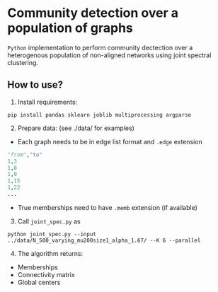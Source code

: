 # Community detection over a population of graphs

`Python` implementation to perform community dectection over a heterogenous population of non-aligned networks using joint spectral clustering.

## How to use?

1) Install requirements:

`pip install pandas sklearn joblib multiprocessing argparse`

2)  Prepare data: (see ./data/ for examples)

 - Each graph needs to be in edge list format and `.edge` extension

 ```Python
 "from","to"
1,3
1,8
1,9
1,15
1,22
...

 ```
 - True memberships need to have `.memb` extension (if available)

3) Call `joint_spec.py` as

`python joint_spec.py --input ../data/N_500_varying_mu200size1_alpha_1.67/ --K 6 --parallel`

4) The algorithm returns: 

- Memberships 
- Connectivity matrix 
- Global centers

